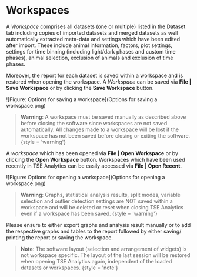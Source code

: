 # Workspaces

A *Workspace* comprises all datasets (one or multiple) listed in the Dataset tab including copies of imported datasets and merged datasets as well automatically extracted meta-data and settings which have been edited after import.
These include animal information, factors, plot settings, settings for time binning (including light/dark phases and custom time phases), animal selection, exclusion of animals and exclusion of time phases. 

Moreover, the report for each dataset is saved within a workspace and is restored when opening the workspace. 
A *Workspace* can be saved via **File | Save Workspace** or by clicking the **Save Workspace** button. 

![Figure: Options for saving a workspace](Options for saving a workspace.png)

> **Warning**: A workspace must be saved manually as described above before closing the software since workspaces are not saved automatically.
> All changes made to a workspace will be lost if the workspace has not been saved before closing or exiting the software. 
{style = 'warning'}


A *workspace* which has been opened via **File | Open Workspace** or by clicking the **Open Workspace** button. Workspaces which have been used recently in TSE Analytics can be easily accessed via **File | Open Recent**.

![Figure: Options for opening a workspace](Options for opening a workspace.png)

> **Warning**: Graphs, statistical analysis results, split modes, variable selection and outlier detection settings are NOT saved within a workspace and will be deleted or reset when closing TSE Analytics even if a workspace has been saved.
{style = 'warning'}

Please ensure to either export graphs and analysis result manually or to add the respective graphs and tables to the report followed by either saving/ printing the report or saving the workspace.

> **Note**: The software layout (selection and arrangement of widgets) is not workspace specific.
> The layout of the last session will be restored when opening TSE Analytics again, independent of the loaded datasets or workspaces.
{style = 'note'}
